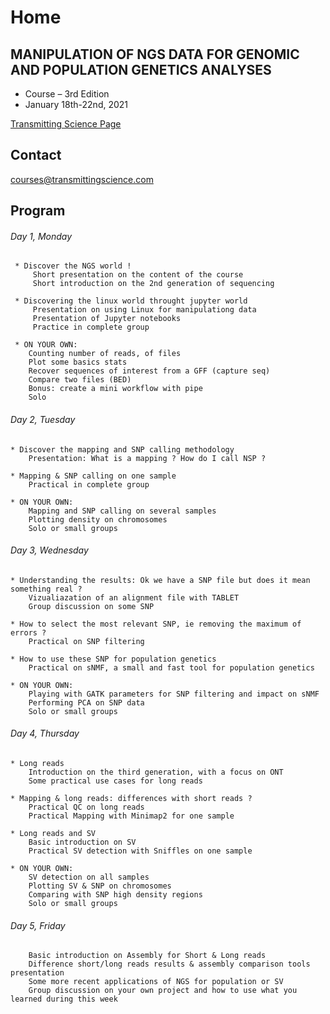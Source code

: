 # Home

## MANIPULATION OF NGS DATA FOR GENOMIC AND POPULATION GENETICS ANALYSES

* Course – 3rd Edition
* January 18th-22nd, 2021

<a href="https://www.transmittingscience.com/courses/genetics-and-genomics/manipulation-ngs-data-genomic-population-genetics-analyses/" target="_blank">Transmitting Science Page</a>

## Contact

courses@transmittingscience.com

## Program

###### Day 1, Monday

     * Discover the NGS world !
         Short presentation on the content of the course
         Short introduction on the 2nd generation of sequencing

     * Discovering the linux world throught jupyter world
         Presentation on using Linux for manipulationg data
         Presentation of Jupyter notebooks
         Practice in complete group
        
     * ON YOUR OWN: 
        Counting number of reads, of files
        Plot some basics stats
        Recover sequences of interest from a GFF (capture seq)
        Compare two files (BED)
        Bonus: create a mini workflow with pipe
        Solo

###### Day 2, Tuesday

    * Discover the mapping and SNP calling methodology
        Presentation: What is a mapping ? How do I call NSP ?

    * Mapping & SNP calling on one sample
        Practical in complete group

    * ON YOUR OWN: 
        Mapping and SNP calling on several samples
        Plotting density on chromosomes
        Solo or small groups


###### Day 3, Wednesday

    * Understanding the results: Ok we have a SNP file but does it mean something real ?
        Vizualiazation of an alignment file with TABLET
        Group discussion on some SNP

    * How to select the most relevant SNP, ie removing the maximum of errors ?
        Practical on SNP filtering

    * How to use these SNP for population genetics
        Practical on sNMF, a small and fast tool for population genetics
        
    * ON YOUR OWN: 
        Playing with GATK parameters for SNP filtering and impact on sNMF
        Performing PCA on SNP data
        Solo or small groups

###### Day 4, Thursday

    * Long reads 
        Introduction on the third generation, with a focus on ONT
        Some practical use cases for long reads

    * Mapping & long reads: differences with short reads ?
        Practical QC on long reads
        Practical Mapping with Minimap2 for one sample

    * Long reads and SV 
        Basic introduction on SV
        Practical SV detection with Sniffles on one sample

    * ON YOUR OWN: 
        SV detection on all samples
        Plotting SV & SNP on chromosomes
        Comparing with SNP high density regions
        Solo or small groups
    

###### Day 5, Friday

        Basic introduction on Assembly for Short & Long reads
        Difference short/long reads results & assembly comparison tools presentation
        Some more recent applications of NGS for population or SV
        Group discussion on your own project and how to use what you learned during this week
        



